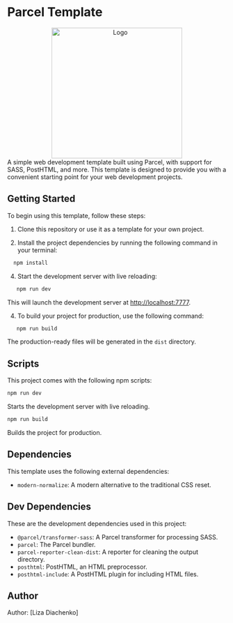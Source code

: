 # Parcel Template

<div align="center">
<img src="./src/icons/icons-box.png" alt="Logo" width="300" height="300">
</div>
A simple web development template built using Parcel, with support for SASS, PostHTML, and more. This template is designed to provide you with a convenient starting point for your web development projects.

## Getting Started

To begin using this template, follow these steps:

1. Clone this repository or use it as a template for your own project.

2. Install the project dependencies by running the following command in your terminal:

```sh
  npm install
```

4. Start the development server with live reloading:

```sh
   npm run dev
```

This will launch the development server at [http://localhost:7777](http://localhost:7777).

4. To build your project for production, use the following command:

```sh
   npm run build
```

The production-ready files will be generated in the `dist` directory.

## Scripts

This project comes with the following npm scripts:

```sh
npm run dev
```

Starts the development server with live reloading.

```sh
npm run build
```

Builds the project for production.

## Dependencies

This template uses the following external dependencies:

- `modern-normalize`: A modern alternative to the traditional CSS reset.

## Dev Dependencies

These are the development dependencies used in this project:

- `@parcel/transformer-sass`: A Parcel transformer for processing SASS.
- `parcel`: The Parcel bundler.
- `parcel-reporter-clean-dist`: A reporter for cleaning the output directory.
- `posthtml`: PostHTML, an HTML preprocessor.
- `posthtml-include`: A PostHTML plugin for including HTML files.

## Author

Author: [Liza Diachenko]
